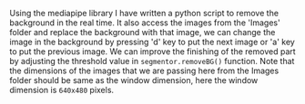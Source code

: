 Using the mediapipe library I have written a python script to remove the background in the real time. It also access the images from the 'Images' folder and
replace the background with that image, we can change the image in the background by pressing 'd' key to put the next image or 'a' key to put the previous image.
We can improve the finishing of the removed part by adjusting the threshold value in `segmentor.removeBG()` function. Note that the dimensions of the images
that we are passing here from the Images folder should be same as the window dimension, here the window dimension is `640x480` pixels.
